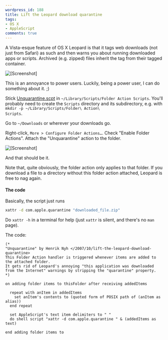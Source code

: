 ```yaml
---
wordpress_id: 188
title: Lift the Leopard download quarantine
tags:
- OS X
- AppleScript
comments: true
---
```

A Vista-esque feature of OS X Leopard is that it tags web downloads (not just from Safari) as such and then warns you about running downloaded apps or scripts. Archived (e.g. zipped) files inherit the tag from their tagged container.

<p class="center"><img src="/uploads/unquarantine.png" alt="[Screenshot]" /></p>

This is an annoyance to power users. Luckily, being a power user, I can do something about it. ;)

<!--more-->

Stick <a href="/uploads/Unquarantine.scpt">Unquarantine.scpt</a> in <code>~/Library/Scripts/Folder Action Scripts</code>. You'll probably need to create the <code>Scripts</code> directory and its subdirectory, e.g. with <code>mkdir -p ~/Library/Scripts/Folder\ Action\ Scripts</code>.

Go to <code>~/Downloads</code> or wherever your downloads go.

Right-click, <code>More &gt; Configure Folder Actions…</code>. Check "Enable Folder Actions". Attach the "Unquarantine" action to the folder.

<p class="center"><img src="/uploads/unquarantine-select.png" alt="[Screenshot]" /></p>

And that should be it.

Note that, quite obviously, the folder action only applies to that folder. If you download a file to a directory without this folder action attached, Leopard is free to nag again.

<h4>The code</h4>

Basically, the script just runs

``` bash
xattr -d com.apple.quarantine "downloaded_file.zip"
```
Do <code>xattr -h</code> in a terminal for help (just <code>xattr</code> is silent, and there's no <code>man</code> page).

The code:

``` applescript
(*
"Unquarantine" by Henrik Nyh </2007/10/lift-the-leopard-download-quarantine>
This Folder Action handler is triggered whenever items are added to the attached folder.
It gets rid of Leopard's annoying "this application was downloaded from the Internet" warnings by stripping the "quarantine" property.
*)

on adding folder items to thisFolder after receiving addedItems

  repeat with anItem in addedItems
    set anItem's contents to (quoted form of POSIX path of (anItem as alias))
  end repeat

  set AppleScript's text item delimiters to " "
  do shell script "xattr -d com.apple.quarantine " & (addedItems as text)

end adding folder items to

```
